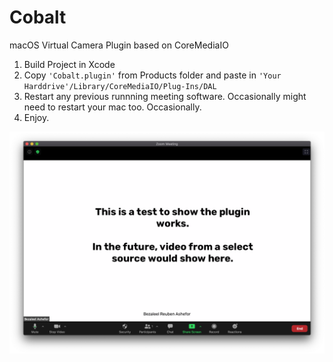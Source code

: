 # Cobalt
macOS Virtual Camera Plugin based on CoreMediaIO

1. Build Project in Xcode
2. Copy ```'Cobalt.plugin'``` from Products folder and paste in ```'Your Harddrive'/Library/CoreMediaIO/Plug-Ins/DAL```
3. Restart any previous runnning meeting software. Occasionally might need to restart your mac too. Occasionally. 
4. Enjoy. 

![Screenshot](/Screenshots/zoom.png?raw=true)

